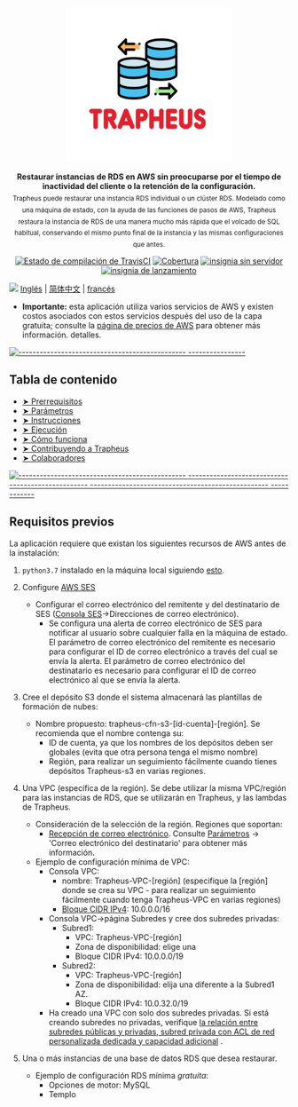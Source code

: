 <p align="center">
<img width="300" height="280" src="../screenshots/Trapheus.png">
</p>
<p align="center">
<b>Restaurar instancias de RDS en AWS sin preocuparse por el tiempo de inactividad del cliente o la retención de la configuración.</b><br/>
<sub>Trapheus puede restaurar una instancia RDS individual o un clúster RDS.
Modelado como una máquina de estado, con la ayuda de las funciones de pasos de AWS, Trapheus restaura la instancia de RDS de una manera mucho más rápida que el volcado de SQL habitual, conservando el mismo punto final de la instancia y las mismas configuraciones que antes.
</sub>
</p>
<p align="center"><a href="https://circleci.com/gh/intuit/Trapheus"><img src="https://circleci.com/gh/intuit/Trapheus.svg?style=svg" alt="Estado de compilación de TravisCI"/></a>
<a href = "https://coveralls.io/github/intuit/Trapheus?branch=master"><img src= "https://coveralls.io/repos/github/intuit/Trapheus/badge.svg?branch=master" alt = "Cobertura"/></a>
   <a href="http://www.serverless.com"><img src="http://public.serverless.com/badges/v3.svg" alt="insignia sin servidor"/></a>
   <a href="https://github.com/intuit/Trapheus/releases"><img src="https://img.shields.io/github/v/release/intuit/trapheus.svg" alt=" insignia de lanzamiento"/></a>
</p>

<img src="https://ch-resources.oss-cn-shanghai.aliyuncs.com/images/lang-icons/icon128px.png" width="22px" /> [Inglés](README.md) | [简体中文](./docs/README.zh-CN.md) | [francés](./docs/README.fr.md)

- **Importante:** esta aplicación utiliza varios servicios de AWS y existen costos asociados con estos servicios después del uso de la capa gratuita; consulte la [página de precios de AWS](https://aws.amazon.com/pricing/) para obtener más información. detalles.

[![----------------------------------------------- ----------------](https://raw.githubusercontent.com/andreasbm/readme/master/assets/lines/colored.png)](#table-of-contents)

## Tabla de contenido

- [➤ Prerrequisitos](#prerrequisitos)
- [➤ Parámetros](#parámetros)
- [➤ Instrucciones](#instrucciones)
- [➤ Ejecución](#ejecución)
- [➤ Cómo funciona](#cómo-funciona)
- [➤ Contribuyendo a Trapheus](#contribuyendo-a-trapheus)
- [➤ Colaboradores](#colaboradores)

[![----------------------------------------------- -------------------------------------------------- -------------------------------------------------- ------------](https://raw.githubusercontent.com/andreasbm/readme/master/assets/lines/colored.png)](#pre-requisitos)

## Requisitos previos

La aplicación requiere que existan los siguientes recursos de AWS antes de la instalación:

1. `python3.7` instalado en la máquina local siguiendo [esto](https://www.python.org/downloads/).

2. Configure [AWS SES](https://docs.aws.amazon.com/ses/latest/DeveloperGuide/event-publishing-create-configuration-set.html)

   - Configurar el correo electrónico del remitente y del destinatario de SES ([Consola SES](https://console.aws.amazon.com/ses/)->Direcciones de correo electrónico).
     - Se configura una alerta de correo electrónico de SES para notificar al usuario sobre cualquier falla en la máquina de estado. El parámetro de correo electrónico del remitente es necesario para configurar el ID de correo electrónico a través del cual se envía la alerta. El parámetro de correo electrónico del destinatario es necesario para configurar el ID de correo electrónico al que se envía la alerta.

3. Cree el depósito S3 donde el sistema almacenará las plantillas de formación de nubes:

   - Nombre propuesto: trapheus-cfn-s3-[id-cuenta]-[región]. Se recomienda que el nombre contenga su:
     - ID de cuenta, ya que los nombres de los depósitos deben ser globales (evita que otra persona tenga el mismo nombre)
     - Región, para realizar un seguimiento fácilmente cuando tienes depósitos Trapheus-s3 en varias regiones.

4. Una VPC (específica de la región). Se debe utilizar la misma VPC/región para las instancias de RDS, que se utilizarán en Trapheus, y las lambdas de Trapheus.

   - Consideración de la selección de la región. Regiones que soportan:
     - [Recepción de correo electrónico](https://docs.aws.amazon.com/ses/latest/DeveloperGuide/regions.html#region-receive-email). Consulte [Parámetros](#parámetros) -> 'Correo electrónico del destinatario' para obtener más información.
   - Ejemplo de configuración mínima de VPC:
     - Consola VPC:
       - nombre: Trapheus-VPC-[región] (especifique la [región] donde se crea su VPC - para realizar un seguimiento fácilmente cuando tenga Trapheus-VPC en varias regiones)
       - [Bloque CIDR IPv4](https://docs.aws.amazon.com/vpc/latest/userguide/VPC_Subnets.html#vpc-sizing-ipv4): 10.0.0.0/16
     - Consola VPC->página Subredes y cree dos subredes privadas:
       - Subred1:
         - VPC: Trapheus-VPC-[región]
         - Zona de disponibilidad: elige una
         - Bloque CIDR IPv4: 10.0.0.0/19
       - Subred2:
         - VPC: Trapheus-VPC-[región]
         - Zona de disponibilidad: elija una diferente a la Subred1 AZ.
         - Bloque CIDR IPv4: 10.0.32.0/19
     - Ha creado una VPC con solo dos subredes privadas. Si está creando subredes no privadas, verifique [la relación entre subredes públicas y privadas, subred privada con ACL de red personalizada dedicada y capacidad adicional](https://aws-quickstart.github.io/quickstart-aws-vpc/) .

5. Una o más instancias de una base de datos RDS que desea restaurar.
   - Ejemplo de configuración RDS mínima _gratuita_:
     - Opciones de motor: MySQL
     - Templo

